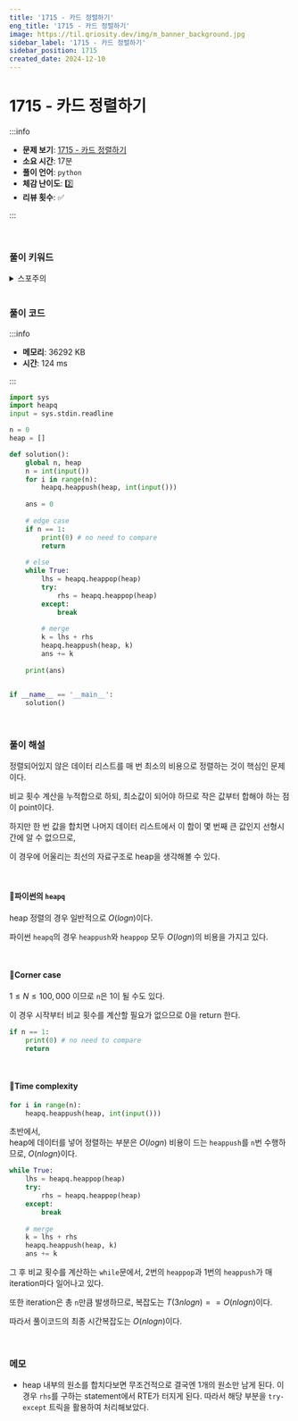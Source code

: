 ```yaml
---
title: '1715 - 카드 정렬하기'
eng_title: '1715 - 카드 정렬하기'
image: https://til.qriosity.dev/img/m_banner_background.jpg
sidebar_label: '1715 - 카드 정렬하기'
sidebar_position: 1715
created_date: 2024-12-10
---
```


# 1715 - 카드 정렬하기

:::info

- **문제 보기**: [1715 - 카드 정렬하기](https://www.acmicpc.net/problem/1715)
- **소요 시간**: 17분
- **풀이 언어**: `python`
- **체감 난이도**: 2️⃣
- **리뷰 횟수**: ✅

:::

<br />

### 풀이 키워드

<details>
<summary>스포주의</summary>

`자료구조` `힙`

</details>

<br />

### 풀이 코드

:::info

- **메모리**: 36292 KB
- **시간**: 124 ms

:::

```python
import sys
import heapq
input = sys.stdin.readline

n = 0
heap = []

def solution():
    global n, heap
    n = int(input())
    for i in range(n):
        heapq.heappush(heap, int(input()))
    
    ans = 0
    
    # edge case
    if n == 1:
        print(0) # no need to compare
        return
    
    # else
    while True:
        lhs = heapq.heappop(heap)
        try:
            rhs = heapq.heappop(heap)
        except:
            break
        
        # merge
        k = lhs + rhs
        heapq.heappush(heap, k)
        ans += k
        
    print(ans)
    

if __name__ == '__main__':
    solution()
```

<br />

### 풀이 해설

정렬되어있지 않은 데이터 리스트를 매 번 최소의 비용으로 정렬하는 것이 핵심인 문제이다.

비교 횟수 계산을 누적합으로 하되, 최소값이 되어야 하므로 작은 값부터 합해야 하는 점이 point이다.

하지만 한 번 값을 합치면 나머지 데이터 리스트에서 이 합이 몇 번째 큰 값인지 선형시간에 알 수 없으므로,

이 경우에 어울리는 최선의 자료구조로 heap을 생각해볼 수 있다.

<br />

#### 📌파이썬의 `heapq`

heap 정렬의 경우 일반적으로 $O(logn)$이다.

파이썬 `heapq`의 경우 `heappush`와 `heappop` 모두 $O(logn)$의 비용을 가지고 있다.

<br />

#### 📌Corner case

$1 ≤ N ≤ 100{,}000$ 이므로 `n`은 1이 될 수도 있다.

이 경우 시작부터 비교 횟수를 계산할 필요가 없으므로 0을 return 한다.

```python
if n == 1:
    print(0) # no need to compare
    return
```

<br />

#### 📌Time complexity

```python
for i in range(n):
    heapq.heappush(heap, int(input()))
```
초반에서, <br />
heap에 데이터를 넣어 정렬하는 부분은 $O(logn)$ 비용이 드는 `heappush`를 `n`번 수행하므로, $O(nlogn)$이다.

```python {2,4,10}
while True:
    lhs = heapq.heappop(heap)
    try:
        rhs = heapq.heappop(heap)
    except:
        break
    
    # merge
    k = lhs + rhs
    heapq.heappush(heap, k)
    ans += k
```
그 후 비교 횟수를 계산하는 `while`문에서, 2번의 `heappop`과 1번의 `heappush`가 매 iteration마다 일어나고 있다.

또한 iteration은 총 `n`만큼 발생하므로, 복잡도는 $T(3nlogn) == O(nlogn)$이다.

따라서 풀이코드의 최종 시간복잡도는 $O(nlogn)$이다.

<br />

### 메모

- heap 내부의 원소를 합치다보면 무조건적으로 결국엔 1개의 원소만 남게 된다. 이 경우 `rhs`를 구하는 statement에서 RTE가 터지게 된다. 따라서 해당 부분을 `try-except` 트릭을 활용하여 처리해보았다.